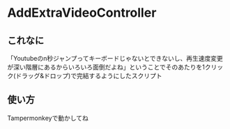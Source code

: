 # AddExtraVideoController

これなに
---
「Youtubeのn秒ジャンプってキーボードじゃないとできないし、再生速度変更が深い階層にあるからいろいろ面倒だよね」ということでそのあたりを1クリック(ドラッグ&ドロップ)で完結するようにしたスクリプト

使い方
---
Tampermonkeyで動かしてね
